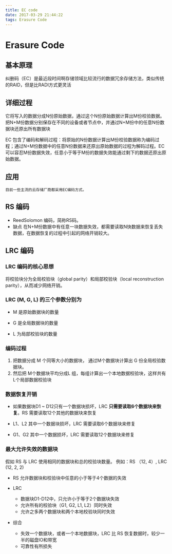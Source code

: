 ```yaml
---
title: EC code
date: 2017-03-29 21:44:22
tags: Erasure Code
---
```


# Erasure Code

## 基本原理

纠删码（EC）是最近段时间啊存储领域比较流行的数据冗余存储方法，类似传统的RAID，但是比RADI方式更灵活

## 详细过程

它将写入的数据分成N份原始数据，通过这个N份原始数据计算出M份校验数据。把N+M份数据分别保存在不同的设备或者节点中，并通过N+M份中的任意N份数据块还原出所有数据块

EC 包含了编码和解码过程：将原始的N份数据计算出M份校验数据称为编码过程；通过N+M份数据中的任意N份数据来还原出原始数据的过程为解码过程。EC 可以容忍M份数据失效，任意小于等于M份的数据失效能通过剩下的数据还原出原始数据。

## 应用

    目前一些主流的云存储厂商都采用EC编码方式。

## RS 编码

* ReedSolomon 编码，简称RS码。
* 缺点
    在N+M份数据中有任意一块数据失效，都需要读取N快数据来恢复丢失数据，在数据恢复的过程中引起的网络开销较大。

## LRC 编码

### LRC 编码的核心思想

将校验块分为全局校验块（global parity）和局部校验块（local reconstruction parity），从而减少网络开销。

### LRC (M, G, L) 的三个参数分别为

* M 是原始数据块的数量

* G 是全局数据块的数量

* L 为局部校验块的数量

### 编码过程

1. 把数据分成 M 个同等大小的数据块， 通过M个数据块计算出 G 份全局校验数据块。
1. 然后把 M个数据块平均分成L 组，每组计算出一个本地数据校验块，这样共有L个局部数据校验块

### 数据恢复开销

* 如果数据块D1 ~ D12只有一个数据块损坏，LRC **只需要读取6个数据块来恢复**。RS 需要读取12个其他的数据块来恢复

* L1、L2 其中一个数据块损坏，LRC 需要读取6个数据块来修复

* G1、G2 其中一个数据损坏，LRC 需要读取12个数据块来修复

### 最大允许失效的数据块

假如 RS 与 LRC 使用相同的数据块和总的校验块数量。
例如：RS （12, 4）, LRC (12, 2, 2)

* RS 允许数据块和校验块中任意的小于等于4个数据的失效

* LRC
  * 数据块D1-D12中，只允许小于等于2个数据块失效
  * 允许所有的校验块（G1, G2, L1, L2）同时失效
  * 允许之多两个数据块和两个本地校验块同时失效

* 综合
  * 失效一个数据块，或者一个本地数据块，LRC 比 RS 恢复数据时，较少一半的磁盘IO和带宽
  * 可靠性有所损失